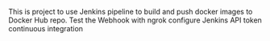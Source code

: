 This is project to use Jenkins  pipeline to build and push docker images to Docker Hub repo.
Test the Webhook with ngrok
configure Jenkins
API token
continuous integration
